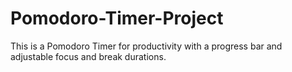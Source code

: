 # Pomodoro-Timer-Project
This is a Pomodoro Timer for productivity with a progress bar and adjustable focus and break durations.
